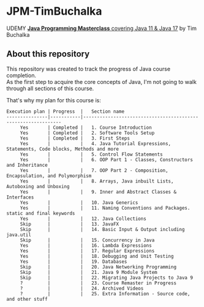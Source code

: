 # JPM-TimBuchalka
UDEMY [**Java Programming Masterclass** covering Java 11 &amp; Java 17](https://www.udemy.com/course/java-the-complete-java-developer-course/) by Tim Buchalka


## About this repository
This repository was created to track the progress of Java course completion.  
As the first step to acquire the core concepts of Java, I'm not going to walk through all sections of this course.

That's why my plan for this course is: 
```
Execution plan | Progress  |   Section name
---------------|-----------|--------------------------------------------------------------
     Yes       | Completed |   1. Course Introduction
     Yes       | Completed |   2. Software Tools Setup
     Yes       | Completed |   3. First Steps
     Yes       |           |   4. Java Tutorial Expressions, Statements, Code blocks, Methods and more
     Yes       |           |   5. Control Flow Statements
     Yes       |           |   6. OOP Part 1 - Classes, Constructors and Inheritance
     Yes       |           |   7. OOP Part 2 - Composition, Encapsulation, and Polymorphism
     Yes       |           |   8. Arrays, Java inbuilt Lists, Autoboxing and Unboxing
     Yes       |           |   9. Inner and Abstract Classes & Interfaces
     Yes       |           |   10. Java Generics
     Yes       |           |   11. Naming Conventions and Packages.  static and final keywords
     Yes       |           |   12. Java Collections
     Skip      |           |   13. JavaFX
     Skip      |           |   14. Basic Input & Output including java.util
     Skip      |           |   15. Concurrency in Java
     Yes       |           |   16. Lambda Expressions
     Yes       |           |   17. Regular Expressions
     Yes       |           |   18. Debugging and Unit Testing
     Yes       |           |   19. Databases
     Skip      |           |   20. Java Networking Programming
     Skip      |           |   21. Java 9 Module System
     Skip      |           |   22. Migrating Java Projects to Java 9
     ?         |           |   23. Course Remaster in Progress
     ?         |           |   24. Archived Videos
     ?         |           |   25. Extra Information - Source code, and other stuff
